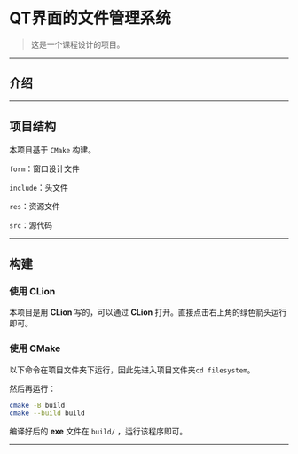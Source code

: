 # QT界面的文件管理系统

> 这是一个课程设计的项目。
> 

---

## 介绍


---

## 项目结构

本项目基于 `CMake` 构建。

`form`：窗口设计文件

`include`：头文件

`res`：资源文件

`src`：源代码

---

## 构建

### 使用 CLion

本项目是用 **CLion** 写的，可以通过 **CLion** 打开。直接点击右上角的绿色箭头运行即可。

### 使用 CMake

以下命令在项目文件夹下运行，因此先进入项目文件夹`cd filesystem`。

然后再运行：
``` bash
cmake -B build
cmake --build build
```
编译好后的 **exe** 文件在 `build/` ，运行该程序即可。

---